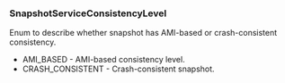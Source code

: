 ### SnapshotServiceConsistencyLevel
Enum to describe whether snapshot has AMI-based or crash-consistent consistency.

- AMI_BASED - AMI-based consistency level.
- CRASH_CONSISTENT - Crash-consistent snapshot.

